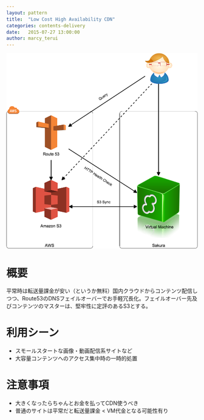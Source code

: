 ```yaml
---
layout: pattern
title:  "Low Cost High Availability CDN"
categories: contents-delivery
date:   2015-07-27 13:00:00
author: marcy_terui
---
```


![Low Cost High Availability CDN](/images/low-cost-ha-cdn.png "Low Cost High Availability CDN")

# 概要
平常時は転送量課金が安い（というか無料）国内クラウドからコンテンツ配信しつつ、Route53のDNSフェイルオーバーでお手軽冗長化。フェイルオーバー先及びコンテンツのマスターは、堅牢性に定評のあるS3とする。

# 利用シーン
- スモールスタートな画像・動画配信系サイトなど
- 大容量コンテンツへのアクセス集中時の一時的処置

# 注意事項
- 大きくなったらちゃんとお金を払ってCDN使うべき
- 普通のサイトは平常だと転送量課金 < VM代金となる可能性有り

